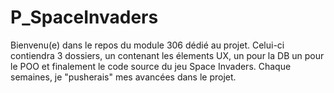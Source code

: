 # P_SpaceInvaders
Bienvenu(e) dans le repos du module 306 dédié au projet. Celui-ci contiendra 3 dossiers, un contenant les élements UX, un pour la DB un pour le POO et finalement le code source du jeu Space Invaders. 
Chaque semaines, je "pusherais" mes avancées dans le projet.
